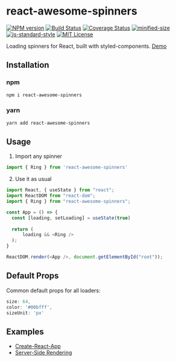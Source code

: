 # react-awesome-spinners

[![NPM version](https://img.shields.io/npm/v/react-awesome-spinners.svg)](https://www.npmjs.com/package/react-awesome-spinners)
[![Build Status](https://travis-ci.org/tienpham94/react-awesome-spinners.svg?branch=master)](https://travis-ci.org/tienpham94/react-awesome-spinners)
[![Coverage Status](https://coveralls.io/repos/github/tienpham94/react-awesome-spinners/badge.svg?branch=master)](https://coveralls.io/github/tienpham94/react-awesome-spinners?branch=master)
[![minified-size](https://img.shields.io/bundlephobia/min/react-awesome-spinners.svg)](https://bundlephobia.com/result?p=react-awesome-spinners@1.1.0)
[![js-standard-style](https://img.shields.io/badge/code%20style-standard-brightgreen.svg)](http://standardjs.com/)
[![MIT License](https://img.shields.io/npm/l/react-css-spinners.svg)](https://github.com/alex996/react-css-spinners/blob/master/LICENSE)

Loading spinners for React, built with styled-components. [Demo](https://tienpham94.github.io/react-awesome-spinners)



## Installation

### npm

```sh
npm i react-awesome-spinners
```

### yarn

```sh
yarn add react-awesome-spinners
```

## Usage

1. Import any spinner

```js
import { Ring } from 'react-awesome-spinners'
```

2. Use it as usual

```js
import React, { useState } from "react";
import ReactDOM from "react-dom";
import { Ring } from "react-awesome-spinners";

const App = () => {
  const [loading, setLoading] = useState(true)
    
  return (
      loading && <Ring />
  );
}

ReactDOM.render(<App />, document.getElementById("root"));
```

## Default Props

Common default props for all loaders:

```js
size: 64,
color: '#00bfff',
sizeUnit: 'px'
```

## Examples

- [Create-React-App](./exampes/cra)
- [Server-Side Rendering](./exampes/ssr)